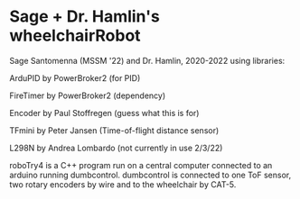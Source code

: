 # Sage + Dr. Hamlin's wheelchairRobot
Sage Santomenna (MSSM '22) and Dr. Hamlin, 2020-2022
using libraries:

ArduPID by PowerBroker2 (for PID)

FireTimer by PowerBroker2 (dependency)

Encoder by Paul Stoffregen (guess what this is for)

TFmini by Peter Jansen (Time-of-flight distance sensor)

L298N by Andrea Lombardo (not currently in use 2/3/22)

roboTry4 is a C++ program run on a central computer connected to an arduino running dumbcontrol. dumbcontrol is connected to one ToF sensor, two rotary encoders by wire and to the wheelchair by CAT-5.
